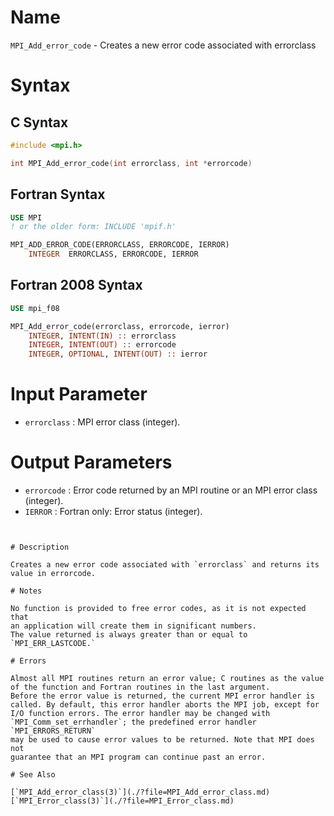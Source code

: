 # Name

`MPI_Add_error_code` - Creates a new error code associated with
errorclass

# Syntax

## C Syntax

```c
#include <mpi.h>

int MPI_Add_error_code(int errorclass, int *errorcode)
```

## Fortran Syntax

```fortran
USE MPI
! or the older form: INCLUDE 'mpif.h'

MPI_ADD_ERROR_CODE(ERRORCLASS, ERRORCODE, IERROR)
    INTEGER  ERRORCLASS, ERRORCODE, IERROR
```

## Fortran 2008 Syntax

```fortran
USE mpi_f08

MPI_Add_error_code(errorclass, errorcode, ierror)
    INTEGER, INTENT(IN) :: errorclass
    INTEGER, INTENT(OUT) :: errorcode
    INTEGER, OPTIONAL, INTENT(OUT) :: ierror
```


# Input Parameter

* `errorclass` : MPI error class (integer).

# Output Parameters

* `errorcode` : Error code returned by an MPI routine or an MPI error class
(integer).
* `IERROR` : Fortran only: Error status (integer).
```


# Description

Creates a new error code associated with `errorclass` and returns its
value in errorcode.

# Notes

No function is provided to free error codes, as it is not expected that
an application will create them in significant numbers.
The value returned is always greater than or equal to `MPI_ERR_LASTCODE.`

# Errors

Almost all MPI routines return an error value; C routines as the value
of the function and Fortran routines in the last argument.
Before the error value is returned, the current MPI error handler is
called. By default, this error handler aborts the MPI job, except for
I/O function errors. The error handler may be changed with
`MPI_Comm_set_errhandler`; the predefined error handler `MPI_ERRORS_RETURN`
may be used to cause error values to be returned. Note that MPI does not
guarantee that an MPI program can continue past an error.

# See Also

[`MPI_Add_error_class(3)`](./?file=MPI_Add_error_class.md)
[`MPI_Error_class(3)`](./?file=MPI_Error_class.md)
